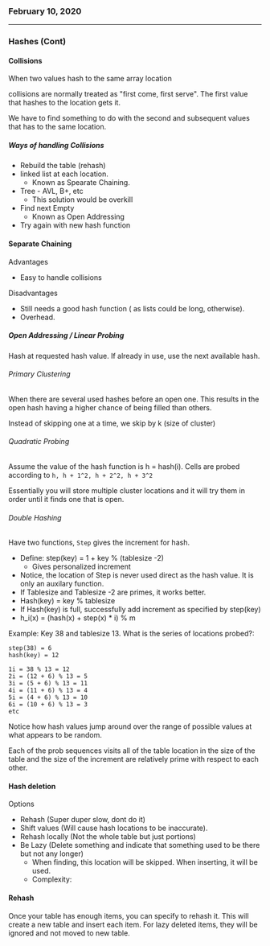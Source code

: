 ### February 10, 2020

---

### Hashes (Cont)

#### Collisions

When two values hash to the same array location

collisions are normally treated as "first come, first serve". The first value that hashes to the location gets it.

We have to find something to do with the second and subsequent values that has to the same location.

##### Ways of handling Collisions

- Rebuild the table (rehash)
- linked list at each location.
  - Known as Spearate Chaining.
- Tree - AVL, B+, etc
  - This solution would be overkill
- Find next Empty
  - Known as Open Addressing
- Try again with new hash function

#### Separate Chaining

Advantages
- Easy to handle collisions

Disadvantages
- Still needs a good hash function ( as lists could be long, otherwise).
- Overhead.

##### Open Addressing / Linear Probing

Hash at requested hash value. If already in use, use the next available hash.

###### Primary Clustering
When there are several used hashes before an open one. This results in the open hash having a higher chance of being filled than others.

Instead of skipping one at a time, we skip by k (size of cluster)

###### Quadratic Probing

Assume the value of the hash function is h = hash(i). Cells are probed according to `h, h + 1^2, h + 2^2, h + 3^2`

Essentially you will store multiple cluster locations and it will try them in order until it finds one that is open.

###### Double Hashing
Have two functions, `Step` gives the increment for hash.
- Define: step(key) = 1 + key % (tablesize -2)
  - Gives personalized increment
- Notice, the location of Step is never used direct as the hash value. It is only an auxilary function.
- If Tablesize and Tablesize -2 are primes, it works better.
- Hash(key) = key % tablesize
- If Hash(key) is full, successfully add increment as specified by step(key)
- h_i(x) = (hash(x) + step(x) * i) % m

Example: Key 38 and tablesize 13. What is the series of locations probed?:
```
step(38) = 6
hash(key) = 12

1i = 38 % 13 = 12
2i = (12 + 6) % 13 = 5
3i = (5 + 6) % 13 = 11
4i = (11 + 6) % 13 = 4
5i = (4 + 6) % 13 = 10
6i = (10 + 6) % 13 = 3
etc
```

Notice how hash values jump around over the range of possible values at what appears to be random.

Each of the prob sequences visits all of the table location in the size of the table and the size of the increment are relatively prime with respect to each other.


#### Hash deletion

Options
- Rehash (Super duper slow, dont do it)
- Shift values (Will cause hash locations to be inaccurate).
- Rehash locally (Not the whole table but just portions)
- Be Lazy (Delete something and indicate that something used to be there but not any longer)
  - When finding, this location will be skipped. When inserting, it will be used.
  - Complexity:


#### Rehash

Once your table has enough items, you can specify to rehash it. This will create a new table and insert each item. For lazy deleted items, they will be ignored and not moved to new table.

